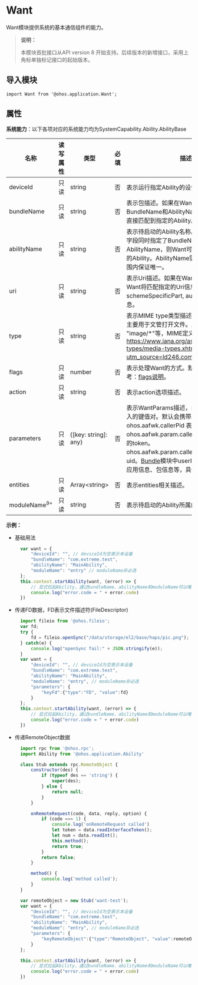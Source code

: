 # Want

Want模块提供系统的基本通信组件的能力。

> **说明：**
> 
> 本模块首批接口从API version 8 开始支持。后续版本的新增接口，采用上角标单独标记接口的起始版本。

## 导入模块

```
import Want from '@ohos.application.Want';
```

## 属性

**系统能力**：以下各项对应的系统能力均为SystemCapability.Ability.AbilityBase

| 名称        | 读写属性 | 类型                 | 必填 | 描述                                                         |
| ----------- | -------- | -------------------- | ---- | ------------------------------------------------------------ |
| deviceId    | 只读     | string               | 否   | 表示运行指定Ability的设备ID。                                |
| bundleName   | 只读     | string               | 否   | 表示包描述。如果在Want中同时指定了BundleName和AbilityName，则Want可以直接匹配到指定的Ability。 |
| abilityName  | 只读     | string               | 否   | 表示待启动的Ability名称。如果在Want中该字段同时指定了BundleName和AbilityName，则Want可以直接匹配到指定的Ability。AbilityName需要在一个应用的范围内保证唯一。 |
| uri          | 只读     | string               | 否   | 表示Uri描述。如果在Want中指定了Uri，则Want将匹配指定的Uri信息，包括scheme, schemeSpecificPart, authority和path信息。 |
| type         | 只读     | string               | 否   | 表示MIME type类型描述，打开文件的类型，主要用于文管打开文件。比如："text/xml" 、 "image/*"等，MIME定义参考：https://www.iana.org/assignments/media-types/media-types.xhtml?utm_source=ld246.com。   |
| flags        | 只读     | number               | 否   | 表示处理Want的方式。默认传数字，具体参考：[flags说明](js-apis-featureAbility.md#flags说明)。 |
| action      | 只读     | string               | 否   | 表示action选项描述。                           |
| parameters   | 只读     | {[key: string]: any} | 否   | 表示WantParams描述，由开发者自行决定传入的键值对。默认会携带以下key值：<br>ohos.aafwk.callerPid 表示拉起方的pid。<br>ohos.aafwk.param.callerToken 表示拉起方的token。<br>ohos.aafwk.param.callerUid 表示发起方的uid。[Bundle](js-apis-Bundle.md)模块中userId参数，可用于获取应用信息、包信息等，具体参考：[Bundle](js-apis-Bundle.md)。                                       |
| entities    | 只读     | Array\<string>       | 否   | 表示entities相关描述。                                    |
| moduleName<sup>9+</sup> | 只读   | string | 否    | 表示待启动的Ability所属的模块（module）。 |

**示例：**

- 基础用法

  ```  js
    var want = {
        "deviceId": "", // deviceId为空表示本设备
        "bundleName": "com.extreme.test",
        "abilityName": "MainAbility",
        "moduleName": "entry" // moduleName非必选
    };
    this.context.startAbility(want, (error) => {
        // 显式拉起Ability，通过bundleName、abilityName和moduleName可以唯一确定一个Ability
        console.log("error.code = " + error.code)
    })
  ```

- 传递FD数据，FD表示文件描述符(FileDescriptor)

  ```  js
    import fileio from '@ohos.fileio';
    var fd;
    try {
        fd = fileio.openSync("/data/storage/el2/base/haps/pic.png");
    } catch(e) {
        console.log("openSync fail:" + JSON.stringify(e));
    }
    var want = {
        "deviceId": "", // deviceId为空表示本设备
        "bundleName": "com.extreme.test",
        "abilityName": "MainAbility",
        "moduleName": "entry", // moduleName非必选
        "parameters": {
            "keyFd":{"type":"FD", "value":fd}
        }
    };
    this.context.startAbility(want, (error) => {
        // 显式拉起Ability，通过bundleName、abilityName和moduleName可以唯一确定一个Ability
        console.log("error.code = " + error.code)
    })
  ```

- 传递RemoteObject数据

  ```  js
    import rpc from '@ohos.rpc';
    import Ability from '@ohos.application.Ability'

    class Stub extends rpc.RemoteObject {
        constructor(des) {
            if (typeof des == 'string') {
                super(des);
            } else {
                return null;
            }
        }

        onRemoteRequest(code, data, reply, option) {
            if (code === 1) {
                console.log('onRemoteRequest called')
                let token = data.readInterfaceToken();
                let num = data.readInt();
                this.method();
                return true;
            }
            return false;
        }

        method() {
            console.log('method called');
        }
    }

    var remoteObject = new Stub('want-test');
    var want = {
        "deviceId": "", // deviceId为空表示本设备
        "bundleName": "com.extreme.test",
        "abilityName": "MainAbility",
        "moduleName": "entry", // moduleName非必选
        "parameters": {
            "keyRemoteObject":{"type":"RemoteObject", "value":remoteObject}
        }
    };

    this.context.startAbility(want, (error) => {
        // 显式拉起Ability，通过bundleName、abilityName和moduleName可以唯一确定一个Ability
        console.log("error.code = " + error.code)
    })

  ```
  <!--no_check-->


